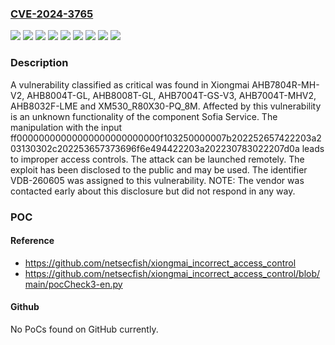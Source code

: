 ### [CVE-2024-3765](https://cve.mitre.org/cgi-bin/cvename.cgi?name=CVE-2024-3765)
![](https://img.shields.io/static/v1?label=Product&message=AHB7004T-GS-V3&color=blue)
![](https://img.shields.io/static/v1?label=Product&message=AHB7004T-MHV2&color=blue)
![](https://img.shields.io/static/v1?label=Product&message=AHB7804R-MH-V2&color=blue)
![](https://img.shields.io/static/v1?label=Product&message=AHB8004T-GL&color=blue)
![](https://img.shields.io/static/v1?label=Product&message=AHB8008T-GL&color=blue)
![](https://img.shields.io/static/v1?label=Product&message=AHB8032F-LME&color=blue)
![](https://img.shields.io/static/v1?label=Product&message=XM530_R80X30-PQ_8M&color=blue)
![](https://img.shields.io/static/v1?label=Version&message=%3D%204.02.R11.24340142.10001.131900.00000%20&color=brighgreen)
![](https://img.shields.io/static/v1?label=Vulnerability&message=CWE-284%20Improper%20Access%20Controls&color=brighgreen)

### Description

A vulnerability classified as critical was found in Xiongmai AHB7804R-MH-V2, AHB8004T-GL, AHB8008T-GL, AHB7004T-GS-V3, AHB7004T-MHV2, AHB8032F-LME and XM530_R80X30-PQ_8M. Affected by this vulnerability is an unknown functionality of the component Sofia Service. The manipulation with the input ff00000000000000000000000000f103250000007b202252657422203a203130302c202253657373696f6e494422203a202230783022207d0a leads to improper access controls. The attack can be launched remotely. The exploit has been disclosed to the public and may be used. The identifier VDB-260605 was assigned to this vulnerability. NOTE: The vendor was contacted early about this disclosure but did not respond in any way.

### POC

#### Reference
- https://github.com/netsecfish/xiongmai_incorrect_access_control
- https://github.com/netsecfish/xiongmai_incorrect_access_control/blob/main/pocCheck3-en.py

#### Github
No PoCs found on GitHub currently.

